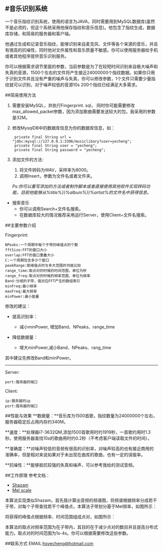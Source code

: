 #音乐识别系统
----------

一个音乐指纹识别系统，使用的语言为JAVA，同时需要用到MySQL数据库(虽然不是必须的，但这个系统采用他保存指纹和音乐信息)。他包含了指纹生成，数据库存储，和简易的服务器和客户端。

他通过生成和记录音乐指纹，能够识别来自麦克风、文件等各个来源的音乐，并且有很高的抗噪性，同时他对文件属性和音乐质量不敏感。你可以使用服务器给手机或者其他程序提供音乐识别服务。

你可以根据需求调节里面的参数，当前参数是为了在较短时间识别来自极大噪声和失真的音源，1500个左右的文件将产生接近24000000个指纹数据。如果你只用于识别文件并且没有严重的噪声与失真，你可以修改参数，1个文件只需要少量指纹就可以识别，对于噪声较低的音源10s 200个指纹已经满足大多需求。

##简易使用方法
1. 需要安装MySQL，并执行Fingerprint. sql， 同时你可能需要修改max_allowed_packet参数，因为添加歌曲需要发送较大的包，我采用的参数是32M。
2. 修改MysqlDB中的数据库信息为你的数据库信息，如：

	    private final String url = "jdbc:mysql://127.0.0.1:3306/musiclibary?user=yecheng";
	    private final String user = "yecheng";
	    private final String password = "yecheng";


3. 添加文件的方法:
	1. 将文件转码为WAV，采样率为8000。
	2. 调用Insert，参数为文件名或者文件夹。
	
	*Ps:你可以重写添加的方法或者制作脚本或者直接使用其他软件实现转码功能，目前他能够从%title%}}%album%}}%artist%的文件名中获得信息。*

- 搜索音乐
	- 你可以调用Search+文件名搜索。
	- 在数据库较大的情况推荐采用运行Server，使用Client+文件名搜索。

##主要参数介绍

Fingerprint:

	NPeaks:一个周期中每个子带的峰值点的个数
	fftSize:FFT的窗口大小
	overlap:FFT的窗口重叠大小
	C:一个周期包含多少个窗口
	peakRange:取峰值点时与多大范围的邻居比较
	range_time:取点对的时候的时间范围，单位为秒
	range_freq:取点对的时候的频率范围，单位为频率
	Band:分成的子带，值对应FFT产生的数组索引
	minFreq:最小频率
	maxFreq:最大频率
	minPower:最小能量

修改的建议：

- 提高识别率：
	- 减小minPower, 增加Band、NPeaks、range_time

- 降低数据量：
	- 增大minPower,减小Band、NPeaks、rang_time

其中建议先修改Band和minPower。

----------

Server:

	port:服务器的端口

Client:

	ip:服务器的ip
	port:服务器的端口


##性能与效果
**数据量：**音乐库为1500首歌，指纹数量为24000000个左右，服务器稳定后占用内存约340M。

**速度：**处理器i7-3632QM,添加1500首歌用时约1919秒，一首歌约用时1.3秒。使用服务器查找10s的歌曲用时约0.2秒（不考虑客户端读取文件的时间）。

**准确度：**对噪声较低的音频有很高的识别率，对噪声较高的也有接近商用的准确率，但是相对来说如果对于未出现在曲库的歌曲，也有一定的误报率。

**抗噪性：**能够抵抗较强的失真和噪声，可以参考我给的测试音频。

##工作原理
参考文档：

- [Shazam](http://www.ee.columbia.edu/~dpwe/papers/Wang03-shazam.pdf "shazam")
- [Mel scale](https://en.wikipedia.org/wiki/Mel_scale "Mel_scale")

本算法实现类似Shazam，首先我计算出音频的频谱图，将频谱根据频率分成若干子带，对每个子带查找若干个峰值点，本算法子带划分基于Mel频率，如图所示：

将获得的峰值点根据频率、时间范围组成点对，如图所示：

本算法的取点对频率范围为在子带内，其目的在于减少点对的数目并且提高分布式能力。取点对的时间范围为1s-4s。你可以根据需要修改这些参数。

##联系方式
EMAIL:hsyecheng@hotmail.com
